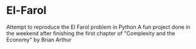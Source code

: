 # El-Farol
Attempt to reproduce the El Farol problem in Python
A fun project done in the weekend after finishing the first chapter of "Complexity and the Economy" by Brian Arthur
